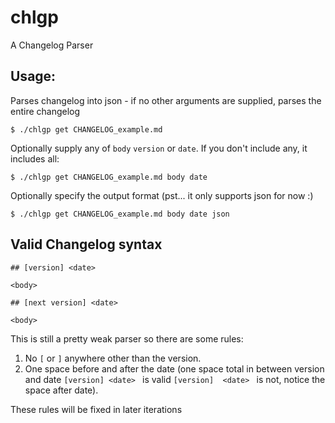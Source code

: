# chlgp

A Changelog Parser

## Usage:

Parses changelog into json - if no other arguments are supplied, parses the entire changelog
```
$ ./chlgp get CHANGELOG_example.md 
```

Optionally supply any of `body` `version` or `date`. If you don't include any, it includes all:
```
$ ./chlgp get CHANGELOG_example.md body date
```

Optionally specify the output format (pst... it only supports json for now :)

```
$ ./chlgp get CHANGELOG_example.md body date json
```

## Valid Changelog syntax

```
## [version] <date> 

<body>

## [next version] <date>

<body>
```

This is still a pretty weak parser so there are some rules:
1. No `[` or `]` anywhere other than the version.
2. One space before and after the date (one space total in between version and date `[version] <date> ` is valid `[version]  <date> ` is not, notice the space after date).

These rules will be fixed in later iterations

